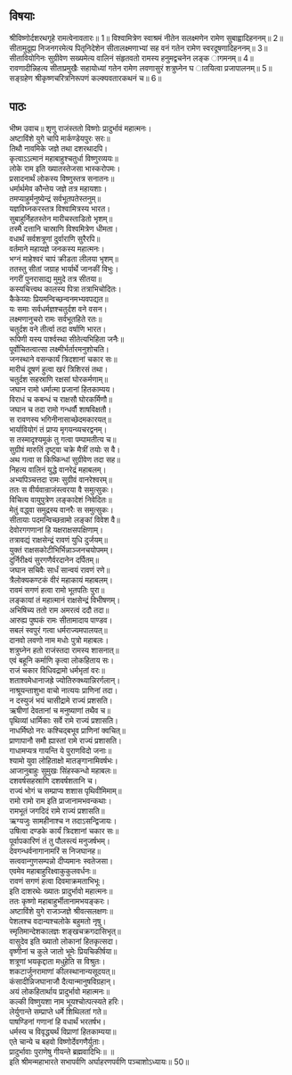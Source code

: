 

## विषयाः

श्रीविष्णोर्दशरथगृहे रामत्वेनावतारः॥ 1॥ विश्वामित्रेण स्वाश्रमं नीतेन सलक्ष्मणेन रामेण सुबाह्वादिहननम्॥ 2॥ सीतामुदूह्य निजनगरमेत्य पितृनिदेशेन सीतालक्ष्मणाभ्यां सह वनं गतेन रामेण स्वरदूषणादिहननम्॥ 3॥ सीतावियोगिनः सुग्रीवेण सख्यमेत्य वालिनं संहृतवतो रामस्य हनुमद्वचनेन लङ्क ागमनम्॥ 4॥ रावणादीन्निहत्य सीताप्रमुखैः सहायोध्यां गतेन रामेण लवणासुरं शत्रुघ्नेन घ ातयित्वा प्रजापालनम्॥ 5॥ सङ्ग्रहेण श्रीकृष्णचरित्रनिरूपणं कल्क्यवतारकथनं च॥ 6॥

## पाठः

भीष्म उवाच॥ शृणु राजंस्ततो विष्णोः प्रादुर्भावं महात्मनः।  
अष्टाविंशे युगे चापि मार्कण्डेयपुरः सरः॥  
तिथौ नावमिके जज्ञे तथा दशरथादपि।  
कृत्वाऽऽत्मानं महाबाहुश्चतुर्धा विष्णुरव्ययः॥  
लोके राम इति ख्यातस्तेजसा भास्करोपमः।  
प्रसादनार्थं लोकस्य विष्णुस्तत्र सनातनः॥  
धर्मार्थमेव कौन्तेय जज्ञे तत्र महायशाः।  
तमप्याहुर्मनुष्येन्द्रं सर्वभूतपतेस्तनुम्॥  
यज्ञविघ्नकरस्तत्र विश्वामित्रस्य भारत।  
सुबाहुर्निहतस्तेन मारीचस्ताडितो भृशम्॥  
तस्मै दत्तानि चास्राणि विश्वमित्रेण धीमता।  
वधार्थं सर्वशत्रूणां दुर्वाराणि सुरैरपि॥  
वर्तमाने महायज्ञे जनकस्य महात्मनः।  
भग्नं माहेश्वरं चापं क्रीडता लीलया भृशम्॥  
ततस्तु सीतां जग्राह भार्यार्थे जानकीं विभुः।  
नगरीं पुनरासाद्य मुमुदे तत्र सीतया॥  
कस्यचित्त्वथ कालस्य पित्रा तत्राभिचोदितः।  
कैकेय्याः प्रियमन्विच्छन्वनमभ्यवपद्यत॥  
यः समाः सर्वधर्मज्ञश्चतुर्दश वने वसन।  
लक्ष्मणानुचरो रामः सर्वभूतहिते रतः॥  
चतुर्दश वने तीर्त्वा तदा वर्षाणि भारत।  
रूपिणी यस्य पार्श्वस्था सीतेत्यभिहिता जनैः॥  
पूर्वोचितत्वात्सा लक्ष्मीर्भर्तारमनुशोचति।  
जनस्थाने वसन्कार्यं त्रिदशानां चकार सः॥  
मारीचं दूषणं हुत्वा खरं त्रिशिरसं तथा।  
चतुर्दश सहस्राणि रक्षसां घोरकर्मणाम्॥  
जघान रामो धर्मात्मा प्रजानां हितकाम्यय।  
विराधं च कबन्धं च राक्षसौ घोरकर्मिणौ॥  
जघान च तदा रामो गन्धर्वौ शाषविक्षतौ।  
स रावणस्य भगिनीनासाच्छेदमकारयत्॥  
भार्यावियोगं तं प्राप्य मृगयन्व्यचरद्वनम्।  
स तस्मादृश्यमूकं तु गत्वा पम्पामतीत्य च॥  
सुग्रीवं मारुतिं दृष्ट्वा चक्रे मैत्रीं तयोः स वै।  
अथ गत्वा स किष्किन्धां सुग्रीवेण तदा सह॥  
निहत्य वालिनं युद्धे वानरेद्रं महाबलम्।  
अभ्यपिञ्चत्तदा रामः सुग्रीवं वानरेश्वरम्॥  
ततः स वीर्यवान्राजंस्त्वरया वै समुत्सुकः।  
विचित्य वायुपुत्रेण लङ्कादेशं निवेदितः॥  
मेतुं वद्ध्वा समुद्रस्य वानरैः स समुत्सुकः।  
सीतायाः पदमन्विच्छन्रामो लङ्कां विवेश वै॥  
देवोरगगणानां हि यक्षराक्षसपक्षिणाम्।  
तत्रावद्यं राक्षसेन्द्रं रावणं युधि दुर्जयम्॥  
युक्तं राक्षसकोटीभिर्भिन्नाञ्जनचयोपमम्।  
दुर्निरीक्ष्यं सुरगणैर्वरदानेन दर्पितम्॥  
जघान सचिवैः सार्धं सान्वयं रावणं रणे॥  
त्रैलोक्यकण्टकं वीरं महाकायं महाबलम्।  
रावमं सगणं हत्वा रामो भूतपतिः पुरा॥  
लङ्कायां तं महात्मानं राक्षसेन्द्रं विभीषणम्।  
अभिषिच्य ततो राम अमरत्वं ददौ तदा॥  
आरुह्य पुष्पकं रामः सीतामादाय पाण्डव।  
सबलं स्वपुरं गत्वा धर्मराज्यमपालयत्॥  
दानवो लवणो नाम मधोः पुत्रो महाबलः।  
शत्रुघ्नेन हतो राजंस्तदा रामस्य शासनात्॥  
एवं बहूनि कर्माणि कृत्वा लोकहिताय सः।  
राजं चकार विधिवद्रामो धर्मभृतां वरः॥  
शताश्वमेधानाजह्रे ज्योतिरुक्थ्यान्निरर्गलान्।  
नाश्रूयन्ताशुभा वाचो नात्ययः प्राणिनां तदा।  
न दस्युजं भयं चासीद्रामे राज्यं प्रशसति।  
ऋषीणां देवतानां च मनुष्याणां तथैव च॥  
पृथिव्यां धार्मिकाः सर्वे रामे राज्यं प्रशासति।  
नाधर्मिष्ठो नरः कश्चिद्बभूव प्राणिनां क्वचित्॥  
प्राणापानौ समौ ह्यास्तां रामे राज्यं प्रशासति।  
गाधामप्यत्र गायन्ति ये पुराणविदो जनाः॥  
श्यामो युवा लोहिताक्षो मातङ्गानामिवर्षभः।  
आजानुबाहुः सुमुखः सिंहस्कन्धो महाबलः॥  
दशवर्षसहस्राणि दशवर्षशतानि च।  
राज्यं भोगं च सम्प्राप्य शशास पृथिवीमिमाम्॥  
रामो रामो राम इति प्राजानामभवन्कथाः।  
रामभूतं जगदिदं रामे राज्यं प्रशासति॥  
ऋग्यजुः सामहीनाश्च न तदाऽसन्द्विजायः।  
उषित्वा दण्डके कार्यं त्रिदशानां चकार सः॥  
पूर्वापकारिणं तं तु पौलस्त्यं मनुजर्षभम्।  
देवगन्धर्वनागानामरिं स निजघानह॥  
सत्ववान्गुणसम्पन्नो दीप्यमानः स्वतेजसा।  
एवमेव महाबाहुरिक्ष्वाकुकुलवर्धनः॥  
रावणं सगणं हत्वा दिवमाक्रमताभिभूः।  
इति दाशरथेः ख्यातः प्रादुर्भावो महात्मनः॥  
ततः कृष्णो महाबाहुर्भीतानामभयङ्करः।  
अष्टाविंशे युगे राजञ्जज्ञे श्रीवत्सलक्षणः॥  
पेशलश्च वदान्यश्चलोके बहुमतो नृषु।  
स्मृतिमान्देशकालज्ञः शङ्खचक्रगदासिभृत्॥  
वासुदेव इति ख्यातो लोकानां हितकृत्सदा।  
वृष्णीनां च कुले जातो भूमेः प्रियचिकीर्षया॥  
शत्रूणां भयकृद्दाता मधुहेति स विश्रुतः।  
शकटार्जुनरामाणां कीलस्थानान्यसूदयत्॥  
कंसादीन्निजघानाजौ दैत्यान्मानुषविग्रहान्।  
अयं लोकहितार्थाय प्रादुर्भावो महात्मनः॥  
कल्की विष्णुयशा नाम भूयश्चोत्पत्स्यते हरिः।  
लेर्युगान्ते सम्प्राप्ते धर्मे शिथिलतां गते॥  
पाषण्डिनां गणानां हि वधार्थं भरतर्षभ।  
धर्मस्य च विवृद्ध्यर्थं विप्राणां हितकाम्यया॥  
एते चान्ये च बहवो विष्णोर्देवगणैर्युताः।  
प्रादुर्भावाः पुराणेषु गीयन्ते ब्रह्मवादिभिः॥ ॥  
इति श्रीमन्महाभारते सभापर्वणि अर्घाहरणपर्वणि पञ्चाशोऽध्यायः॥ 50॥

